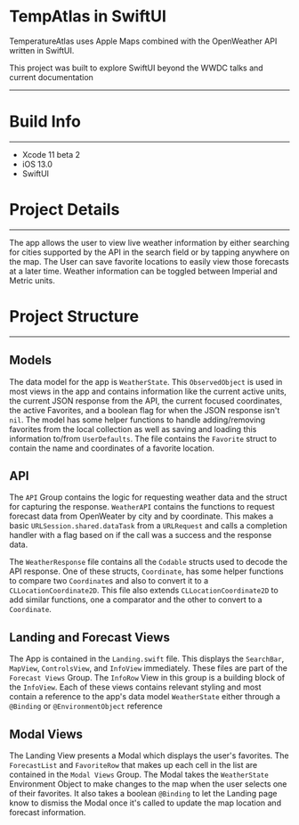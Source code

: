 # TempAtlas in SwiftUI
TemperatureAtlas uses Apple Maps combined with the OpenWeather API written in SwiftUI.

This project was built to explore SwiftUI beyond the WWDC talks and current documentation 

***
# Build Info
***

* Xcode 11 beta 2
* iOS 13.0
* SwiftUI

# Project Details
***

The app allows the user to view live weather information by either searching for cities supported by the API in the search field or by tapping anywhere on the map. The User can save favorite locations to easily view those forecasts at a later time. Weather information can be toggled between Imperial and Metric units.

# Project Structure
***
## Models

The data model for the app is `WeatherState`.  This `ObservedObject` is used in most views in the app and contains information like the current active units, the current JSON response from the API, the current focused coordinates, the active Favorites, and a boolean flag for when the JSON response isn't `nil`. The model has some helper functions to handle adding/removing favorites from the local collection as well as saving and loading this information to/from `UserDefaults`. The file contains the `Favorite` struct to contain the name and coordinates of a favorite location. 

## API

The `API` Group contains the logic for requesting weather data and the struct for capturing the response. `WeatherAPI` contains the functions to request forecast data from OpenWeater by city and by coordinate. This makes a basic `URLSession.shared.dataTask` from a `URLRequest` and calls a completion handler with a flag based on if the call was a success and the response data.

The `WeatherResponse` file contains all the `Codable` structs used to decode the API response. One of these structs, `Coordinate`, has some helper functions to compare two `Coordinate`s and also to convert it to a `CLLocationCoordinate2D`. This file also extends `CLLocationCoordinate2D` to add similar functions, one a comparator and the other to convert to a `Coordinate`. 

## Landing and Forecast Views

The App is contained in the `Landing.swift` file. This displays the `SearchBar`, `MapView`, `ControlsView`, and `InfoView` immediately. These files are part of the `Forecast Views` Group. The `InfoRow` View in this group is a building block of the `InfoView`. Each of these views contains relevant styling and most contain a reference to the app's data model `WeatherState` either through a `@Binding` or `@EnvironmentObject` reference

## Modal Views

The Landing View presents a Modal which displays the user's favorites. The `ForecastList` and `FavoriteRow` that makes up each cell in the list are contained in the `Modal Views` Group. The Modal takes the `WeatherState` Environment Object to make changes to the map when the user selects one of their favorites. It also takes a boolean `@Binding` to let the Landing page know to dismiss the Modal once it's called to update the map location and forecast information.
